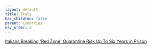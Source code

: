 ```yaml
---
layout: default
title: Italy
has_children: false
parent: Countries
nav_order: 3
---
```


[Italians Breaking 'Red Zone' Quarantine Risk Up To Six Years in Prison](https://archive.vn/Tlxfa)